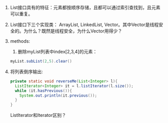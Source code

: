 1. List接口具有的特征：元素都按顺序存储，且都可以通过索引查找到，且元素可以重复。
2. List接口下三个实现类： ArrayList, LinkedList, Vector。其中Vector是线程安全的。为什么？既然是线程安全，为什么Vector用得少？

3. methods:

   1) 删除myList列表中index[2,3,4]的元素：

   ```java
   myList.subList(2,5).clear()
   ```

4. 将列表倒序输出:

   ```java
   private static void reverseMe(List<Integer> l){
     ListIterator<Integer> it = l.listIterator(l.size());
     while (it.hasPrevious()){
       System.out.println(it.previous());
     }
   }
   ```

   ListIterator和Iterator区别？

